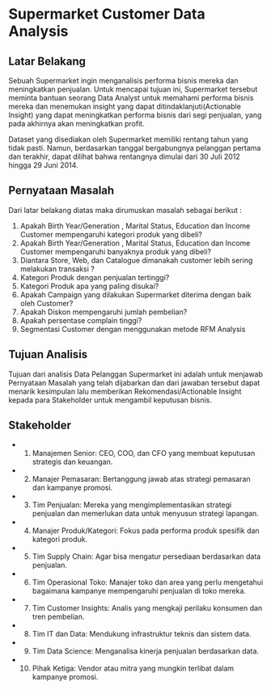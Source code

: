# Supermarket Customer Data Analysis
## Latar Belakang
Sebuah Supermarket ingin menganalisis performa bisnis mereka dan meningkatkan penjualan. Untuk mencapai tujuan ini, Supermarket tersebut meminta bantuan seorang Data Analyst untuk memahami performa bisnis mereka dan menemukan insight yang dapat ditindaklanjuti(Actionable Insight) yang dapat meningkatkan performa bisnis dari segi penjualan, yang pada akhirnya akan meningkatkan profit.

Dataset yang disediakan oleh Supermarket memiliki rentang tahun yang tidak pasti. Namun, berdasarkan tanggal bergabungnya pelanggan pertama dan terakhir, dapat dilihat bahwa rentangnya dimulai dari 30 Juli 2012 hingga 29 Juni 2014.

## Pernyataan Masalah
Dari latar belakang diatas maka dirumuskan masalah sebagai berikut :
1. Apakah Birth Year/Generation , Marital Status, Education dan Income Customer mempengaruhi kategori produk yang dibeli?
2. Apakah Birth Year/Generation , Marital Status, Education dan Income Customer mempengaruhi banyaknya produk yang dibeli?
3. Diantara Store, Web, dan Catalogue dimanakah customer lebih sering melakukan transaksi ? 
4. Kategori Produk dengan penjualan tertinggi?
5. Kategori Produk apa yang paling disukai?
6. Apakah Campaign yang dilakukan Supermarket diterima dengan baik oleh Customer?
7. Apakah Diskon mempengaruhi jumlah pembelian?
8. Apakah persentase complain tinggi?
9. Segmentasi Customer dengan menggunakan metode RFM Analysis

## Tujuan Analisis
Tujuan dari analisis Data Pelanggan Supermarket ini adalah untuk menjawab Pernyataan Masalah yang telah dijabarkan dan dari jawaban tersebut
dapat menarik kesimpulan lalu memberikan Rekomendasi/Actionable Insight kepada para Stakeholder untuk mengambil keputusan bisnis.

## Stakeholder
* 1. Manajemen Senior: CEO, COO, dan CFO yang membuat keputusan strategis dan keuangan. 
* 2. Manajer Pemasaran: Bertanggung jawab atas strategi pemasaran dan kampanye promosi.
* 3. Tim Penjualan: Mereka yang mengimplementasikan strategi penjualan dan memerlukan data untuk menyusun strategi lapangan. 
* 4. Manajer Produk/Kategori: Fokus pada performa produk spesifik dan kategori produk. 
* 5. Tim Supply Chain: Agar bisa mengatur persediaan berdasarkan data penjualan. 
* 6. Tim Operasional Toko: Manajer toko dan area yang perlu mengetahui bagaimana kampanye mempengaruhi penjualan di toko mereka. 
* 7. Tim Customer Insights: Analis yang mengkaji perilaku konsumen dan tren pembelian. 
* 8. Tim IT dan Data: Mendukung infrastruktur teknis dan sistem data. 
* 9. Tim Data Science: Menganalisa kinerja penjualan berdasarkan data.
* 10. Pihak Ketiga: Vendor atau mitra yang mungkin terlibat dalam kampanye promosi.

    
